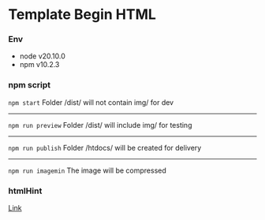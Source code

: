 # Template Begin HTML

### Env

- node v20.10.0
- npm v10.2.3

### npm script

`npm start`
Folder /dist/ will not contain img/ for dev

---

`npm run preview`
Folder /dist/ will include img/ for testing

---

`npm run publish`
Folder /htdocs/ will be created for delivery

---

`npm run imagemin`
The image will be compressed

### htmlHint

[Link](https://htmlhint.com/docs/user-guide/list-rules)
